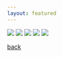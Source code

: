 ```yaml
---
layout: featured
---
```


![](/assets/img/art/beehive.png=200x) ![](/assets/img/art/teeth.png=200x) ![](/assets/img/art/journals.png=200x)
![](/assets/img/art/dawgs.png=200x) ![](/assets/img/art/detail.png=200x)

[back](./)
